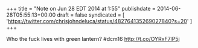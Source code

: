 +++
title = "Note on Jun 28 EDT 2014 at 1:55"
publishdate = 2014-06-28T05:55:13+00:00
draft = false
syndicated = [ 'https://twitter.com/chrisjohndeluca/status/482764135269027840?s=20' ]
+++

Who the fuck lives with green lantern? #dcm16 http://t.co/OYRxF7lP5j
